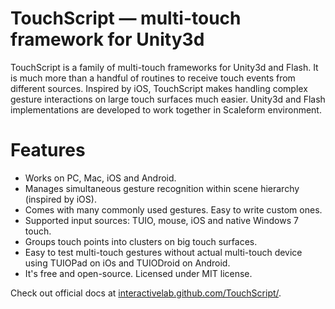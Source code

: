 # TouchScript — multi-touch framework for Unity3d
TouchScript is a family of multi-touch frameworks for Unity3d and Flash. It is much more than a handful of routines to receive touch events from different sources. Inspired by iOS, TouchScript makes handling complex gesture interactions on large touch surfaces much easier. Unity3d and Flash implementations are developed to work together in Scaleform environment. 

# Features
 - Works on PC, Mac, iOS and Android.</li>
 - Manages simultaneous gesture recognition within scene hierarchy (inspired by iOS).
 - Comes with many commonly used gestures. Easy to write custom ones.
 - Supported input sources: TUIO, mouse, iOS and native Windows 7 touch.
 - Groups touch points into clusters on big touch surfaces.
 - Easy to test multi-touch gestures without actual multi-touch device using TUIOPad on iOs and TUIODroid on Android.
 - It's free and open-source. Licensed under MIT license.

Check out official docs at [interactivelab.github.com/TouchScript/](http://interactivelab.github.com/TouchScript/).
